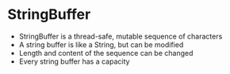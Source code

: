 # StringBuffer

* StringBuffer is a thread-safe, mutable sequence of characters
* A string buffer is like a String, but can be modified
* Length and content of the sequence can be changed
* Every string buffer has a capacity
